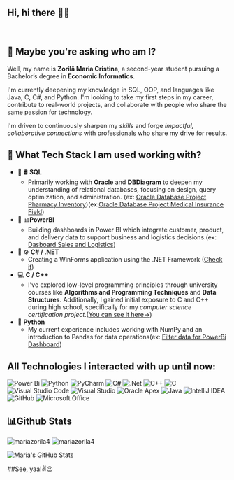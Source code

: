 ## Hi, hi there 👋😊



<br clear="all"/>

## 🤔 Maybe you're asking who am I?
Well, my name is **Zorilă Maria Cristina**, a second-year student pursuing a Bachelor’s degree in **Economic Informatics**.

I'm currently deepening my knowledge in SQL, OOP, and languages like Java, C, C#, and Python. I'm looking to take my first steps in my career, contribute to real-world projects, and collaborate with people who share the same passion for technology.

I'm driven to continuously sharpen my _skills_ and forge _impactful, collaborative connections_ with professionals who share my drive for results.

## 💼 What Tech Stack I am used working with?

- 🥇 🛢️ **SQL**
    -  Primarily working with **Oracle** and **DBDiagram** to deepen my understanding of relational databases, focusing on design, query optimization, and administration. (ex: [Oracle Database Project Pharmacy Inventory](https://github.com/mariazorila4/Pharmacy_Inventory_Data_Base_Project))(ex:[Oracle Database Project Medical Insurance Field](https://github.com/mariazorila4/Medical_Insurance_Field_Data_Base_Project))
- 🥈 📊**PowerBI**
    - Building dashboards in Power BI which integrate customer, product, and delivery data to support business and logistics decisions.(ex: [Dasboard Sales and Logistics](https://github.com/mariazorila4/Dashboard-Sales-and-Logistics-Analysis))
- 🥉 ⚙️ **C# / .NET**
    -  Creating a WinForms application using the .NET Framework ([Check it](https://github.com/mariazorila4/RezzoApp---WinForms-App))  
- 💻 **C / C++**
    -  I've explored low-level programming principles through university courses like **Algorithms and Programming Techniques** and **Data Structures**. Additionally, I gained initial exposure to C and C++ during high school, specifically for my _computer science certification project_.([You can see it here->](https://github.com/mariazorila4/Object_Motion_Simulation_Code-Blocks_Project))
- 🐍 **Python**
    -  My current experience includes working with NumPy and an introduction to Pandas for data operations(ex: [Filter data for PowerBi Dashboard](https://github.com/mariazorila4/Dashboard-Sales-and-Logistics-Analysis/tree/main/PythonProject3))  


## All Technologies I interacted with up until now: 
![Power Bi](https://img.shields.io/badge/power_bi-F2C811?style=for-the-badge&logo=powerbi&logoColor=black)
![Python](https://img.shields.io/badge/python-3670A0?style=for-the-badge&logo=python&logoColor=ffdd54)
![PyCharm](https://img.shields.io/badge/pycharm-143?style=for-the-badge&logo=pycharm&logoColor=black&color=black&labelColor=green)
![C#](https://img.shields.io/badge/c%23-%23239120.svg?style=for-the-badge&logo=csharp&logoColor=white)
![.Net](https://img.shields.io/badge/.NET-5C2D91?style=for-the-badge&logo=.net&logoColor=white)
![C++](https://img.shields.io/badge/c++-%2300599C.svg?style=for-the-badge&logo=c%2B%2B&logoColor=white)
![C](https://img.shields.io/badge/c-%2300599C.svg?style=for-the-badge&logo=c&logoColor=white)
![Visual Studio Code](https://img.shields.io/badge/Visual%20Studio%20Code-0078d7.svg?style=for-the-badge&logo=visual-studio-code&logoColor=white)
![Visual Studio](https://img.shields.io/badge/Visual%20Studio-5C2D91.svg?style=for-the-badge&logo=visual-studio&logoColor=white)
![Oracle Apex](https://img.shields.io/badge/Oracle-F80000?style=for-the-badge&logo=oracle&logoColor=white)
![Java](https://img.shields.io/badge/java-%23ED8B00.svg?style=for-the-badge&logo=openjdk&logoColor=white)
![IntelliJ IDEA](https://img.shields.io/badge/IntelliJIDEA-000000.svg?style=for-the-badge&logo=intellij-idea&logoColor=white)
![GitHub](https://img.shields.io/badge/github-%23121011.svg?style=for-the-badge&logo=github&logoColor=white)
![Microsoft Office](https://img.shields.io/badge/Microsoft_Office-D83B01?style=for-the-badge&logo=microsoft-office&logoColor=white)


## 📊Github Stats
  <img src="https://github-readme-streak-stats.herokuapp.com/?user=mariazorila4&theme=github-green-purple" alt="mariazorila4"/>
  <img src="https://github-readme-stats.vercel.app/api/top-langs?username=mariazorila4&show_icons=true&locale=en&layout=compact&github-green-purple" alt="mariazorila4"/>
  
  ![Maria's GitHub Stats](https://github-readme-stats.vercel.app/api?username=mariazorila4&show_icons=true&theme=shades-of-purple)

##See, yaa!✌️😉
